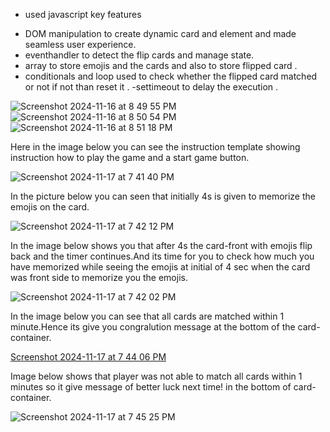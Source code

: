 * used javascript key features
- DOM manipulation to create dynamic card and element and made seamless user experience.
- eventhandler to detect the flip cards and manage state.
- array to store emojis and the cards and also to store flipped card .
- conditionals and loop used to check whether the flipped card matched  or not if not than reset it .
-settimeout to delay the execution .


![Screenshot 2024-11-16 at 8 49 55 PM](https://github.com/user-attachments/assets/e2564674-7c02-4598-a274-4de542bccaab)
![Screenshot 2024-11-16 at 8 50 54 PM](https://github.com/user-attachments/assets/cc9eb1e4-50f7-497b-972b-8660016d957b)
![Screenshot 2024-11-16 at 8 51 18 PM](https://github.com/user-attachments/assets/5299436a-061a-426a-9c05-bf5228b681e1)


Here in the image below you can see the instruction template showing instruction how to play the game and a start game button.

![Screenshot 2024-11-17 at 7 41 40 PM](https://github.com/user-attachments/assets/04209e5d-f1f6-4257-8c59-6ad820e7661d)

 In the picture below you can seen that initially 4s is given to memorize the emojis on the card.

 ![Screenshot 2024-11-17 at 7 42 12 PM](https://github.com/user-attachments/assets/cb10c9cb-bac2-4076-8b71-ac9a2e53ce12)

 In the image below shows you that after 4s the card-front with emojis flip back and the timer continues.And its time for you to check how much you have memorized while seeing the emojis at initial of 4 sec  when the card was front side to memorize you the emojis.

 ![Screenshot 2024-11-17 at 7 42 02 PM](https://github.com/user-attachments/assets/68df4994-5f00-41b7-a1a4-b5faded48956)

 In the image below you can see that all cards are matched  within 1 minute.Hence its give you congralution message at the bottom of the card-container.

 [Screenshot 2024-11-17 at 7 44 06 PM](https://github.com/user-attachments/assets/07f8ae87-bea0-4b9c-a61c-904f012c927e)

 Image below shows that player was not able to match all cards within 1 minutes so it give message of better luck next time! in the  bottom of card-container.

 ![Screenshot 2024-11-17 at 7 45 25 PM](https://github.com/user-attachments/assets/cebc12e8-e749-4c65-946b-897e90746adf)







 


